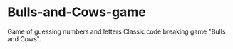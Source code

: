 # Bulls-and-Cows-game
Game of guessing numbers and letters
Classic code breaking game "Bulls and Cows". 
